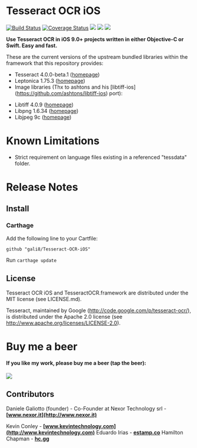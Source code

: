 # Tesseract OCR iOS

[![Build Status](https://travis-ci.org/gali8/Tesseract-OCR-iOS.svg?branch=master)](https://travis-ci.org/gali8/Tesseract-OCR-iOS)
[![Coverage Status](https://coveralls.io/repos/github/gali8/Tesseract-OCR-iOS/badge.svg?branch=master)](https://coveralls.io/github/gali8/Tesseract-OCR-iOS?branch=master)
[![](https://img.shields.io/cocoapods/v/TesseractOCRiOS.svg)](https://cocoapods.org/pods/Tesseractocrios)
[![](https://img.shields.io/cocoapods/p/TesseractOCRiOS.svg)](http://cocoapods.org/?q=tesseractocrios)
[![](https://img.shields.io/cocoapods/l/TesseractOCRiOS.svg)](https://github.com/gali8/Tesseract-OCR-iOS/blob/master/LICENSE.md)

**Use Tesseract OCR in iOS 9.0+ projects written in either Objective-C or Swift.
Easy and fast.**

These are the current versions of the upstream bundled libraries within the framework that this repository provides:

* Tesseract 4.0.0-beta.1 ([homepage](https://code.google.com/p/tesseract-ocr/))
* Leptonica 1.75.3 ([homepage](http://leptonica.org/))
* Image libraries (Thx to ashtons and his [libtiff-ios] (https://github.com/ashtons/libtiff-ios) port):
- Libtiff 4.0.9 ([homepage](http://www.remotesensing.org/libtiff/))
- Libpng 1.6.34 ([homepage](http://www.libpng.org/pub/png/libpng.html))
- Libjpeg 9c ([homepage](http://libjpeg.sourceforge.net/))

Known Limitations
=================

- Strict requirement on language files existing in a referenced "tessdata" folder.

Release Notes
=================

## Install

### Carthage

Add the following line to your Cartfile:
```
github "gali8/Tesseract-OCR-iOS"
```
Run `carthage update`

## License

Tesseract OCR iOS and TesseractOCR.framework are distributed under the MIT
license (see LICENSE.md).

Tesseract, maintained by Google (http://code.google.com/p/tesseract-ocr/), is
distributed under the Apache 2.0 license (see
http://www.apache.org/licenses/LICENSE-2.0).

Buy me a beer
=================
#### If you like my work, please buy me a beer (tap the beer):
<p align="left">
<a href="https://g8production.tumblr.com/beer" alt="If you like my work, please buy me a beer ">
<img style="-webkit-user-select: none;"
src="http://68.media.tumblr.com/3243ca9030c3fa14ca3042344ae3d510/tumblr_inline_ng26w7z8SG1qmlajm.png">
</a>
</p>

## Contributors

Daniele Galiotto (founder) - Co-Founder at Nexor Technology srl -
**[www.nexor.it](http://www.nexor.it)**

Kevin Conley - **[www.kevintechnology.com](http://www.kevintechnology.com)**
Eduardo Irias - **[estamp.co](http://estamp.co)**
Hamilton Chapman - **[hc.gg](https://hc.gg)**
